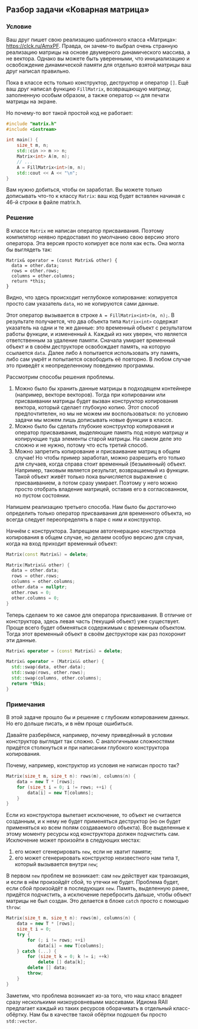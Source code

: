 ## Разбор задачи «Коварная матрица»

### Условие
Ваш друг пишет свою реализацию шаблонного класса «Матрица»: https://clck.ru/AmxPF.
Правда, он зачем-то выбрал очень странную реализацию матрицы на основе двумерного динамического массива, а не вектора.
Однако вы можете быть уверенными, что инициализацию и освобождение динамической памяти для отдельно взятой матрицы ваш друг написал правильно.

Пока в классе есть только конструктор, деструктор и оператор `[]`.
Ещё ваш друг написал функцию `FillMatrix`, возвращающую матрицу, заполненную особым образом, а также оператор `<<` для печати матрицы на экране.

Но почему-то вот такой простой код не работает:
```cpp
#include "matrix.h"
#include <iostream>

int main() {
    size_t m, n;
    std::cin >> m >> n;
    Matrix<int> A(m, n);
    // ...
    A = FillMatrix<int>(m, n);
    std::cout << A << "\n";
}
```
Вам нужно добиться, чтобы он заработал. Вы можете только дописывать что-то к классу `Matrix`: ваш код будет вставлен начиная с 46-й строки в файле matrix.h.

### Решение
В классе `Matrix` не написан оператор присваивания. Поэтому компилятор неявно предоставил по умолчанию свою версию этого оператора.
Эта версия просто копирует все поля как есть. Она могла бы выглядеть так:
```
Matrix& operator = (const Matrix& other) {
  data = other.data;
  rows = other.rows;
  columns = other.columns;
  return *this;
}
```
Видно, что здесь происходит неглубокое копирование: копируется просто сам указатель `data`, но не копируются сами данные.

Этот оператор вызывается в строке `A = FillMatrix<int>(m, n);`.
В результате получается, что два объекта типа `Matrix<int>` содержат указатель на одни и те же данные: это временный объект с результатом работы функции, и измененный `A`.
Каждый из них уверен, что является ответственным за удаление памяти.
Сначала умирает временный объект и в своём деструкторе освобождает память, на которую ссылается `data`.
Далее либо `A` попытается использовать эту память, либо сам умрёт и попытается освободить её повторно.
В любом случае это приведёт к неопределенному поведению программы.

Рассмотрим способы решения проблемы.
1. Можно было бы хранить данные матрицы в подходящем контейнере (например, векторе векторов).
Тогда при копировании или присваивании матрицы будет вызван конструктор копирования вектора, который сделает глубокую копию.
Этот способ предпочтителен, но мы не можем им воспользоваться: по условию задачи мы можем лишь дописывать новые функции в классе.
2. Можно было бы сделать глубокие конструктор копирования и оператор присваивания, выделяющие память под новую матрицу и копирующие туда элементы старой матрицы.
На самом деле это сложно и не нужно, потому что есть третий способ.
3. Можно запретить копирование и присваивание матриц в общем случае! Но чтобы пример заработал, можно разрешить его только для случаев, когда справа стоит временный (безымянный) объект.
Например, таковым является результат, возвращаемый из функции. Такой объект живёт только пока вычисляется выражение с присваиванием, а потом сразу умирает.
Поэтому у него можно просто отобрать владение матрицей, оставив его в согласованном, но пустом состоянии.

Напишем реализацию третьего способа. Нам было бы достаточно определить только оператор присваивания для временного объекта, но всегда следует переопределять в паре с ним и конструктор.

Начнём с конструктора. Запрещаем автогенерацию конструктора копирования в общем случае,
но делаем особую версию для случая, когда на вход приходит временный объект:
```cpp
Matrix(const Matrix&) = delete;

Matrix(Matrix&& other) {
  data = other.data;
  rows = other.rows;
  columns = other.columns;
  other.data = nullptr;
  other.rows = 0;
  other.columns = 0;
}
```

Теперь сделаем то же самое для оператора присваивания.
В отличие от конструктора, здесь левая часть (текущий объект) уже существует.
Проще всего будет обменяться содержимым с временным объектом.
Тогда этот временный объект в своём деструкторе как раз похоронит эти данные.
```cpp
Matrix& operator = (const Matrix&) = delete;

Matrix& operator = (Matrix&& other) {
  std::swap(data, other.data);
  std::swap(rows, other.rows);
  std::swap(columns, other.columns);
  return *this;
}
```

### Примечания
В этой задаче прошло бы и решение с глубоким копированием данных.
Но его дольше писать, и в нём проще ошибиться.

Давайте разберёмся, например, почему приведённый в условии конструктор выглядит так сложно.
С аналогичными сложностями придётся столкнуться и при написании глубокого конструктора копирования.

Почему, например, конструктор из условия не написан просто так?
```cpp
Matrix(size_t m, size_t n): rows(m), columns(n) {
    data = new T * [rows];
    for (size_t i = 0; i != rows; ++i) {
        data[i] = new T[columns];
    }
}
```

Если из конструктора вылетает исключение, то объект не считается созданным, и к нему не будет применяться деструктор (но он будет применяться ко всем полям создаваемого объекта).
Все выделенные к этому моменту ресурсы код конструктора должен подчистить сам.
Исключение может произойти в следующих местах:
1. его может сгенерировать `new`, если не хватит памяти;
2. его может сгенерировать конструктор неизвестного нам типа `T`, который вызывается внутри `new`;

В первом `new` проблем не возникает: сам `new` действует как транзакция, и если в нём произойдёт сбой, то утечки не будет.
Проблема будет, если сбой произойдёт в последующих `new`.
Память, выделенную ранее, придётся подчистить, а исключение перебросить дальше, чтобы объект матрицы не был создан.
Это делается в блоке `catch` просто с помощью `throw`:
```cpp
Matrix(size_t m, size_t n): rows(m), columns(n) {
    data = new T * [rows];
    size_t i = 0;
    try {
        for (; i != rows; ++i)
            data[i] = new T[columns];
    } catch (...) {
        for (size_t k = 0; k != i; ++k)
            delete [] data[k];
        delete [] data;
        throw;
    }
}
```

Заметим, что проблема возникает из-за того, что наш класс владеет сразу несколькими низкоуровневыми массивами.
Идиома RAII предлагает каждый из таких ресурсов оборачивать в отдельный класс-обёртку.
Нам бы в качестве такой обёртки подошел бы просто `std::vector`.